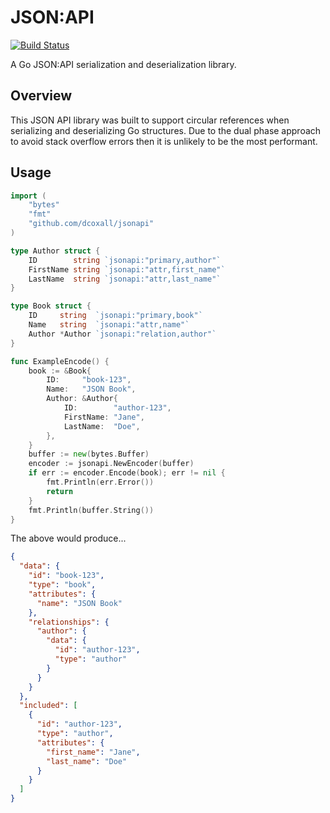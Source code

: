 JSON:API
========

[![Build Status](https://travis-ci.org/dcoxall/jsonapi.svg?branch=dev)](https://travis-ci.org/dcoxall/jsonapi)

A Go JSON:API serialization and deserialization library.

Overview
--------

This JSON API library was built to support circular references when serializing
and deserializing Go structures. Due to the dual phase approach to avoid stack
overflow errors then it is unlikely to be the most performant.

Usage
-----

```go
import (
    "bytes"
    "fmt"
    "github.com/dcoxall/jsonapi"
)

type Author struct {
    ID        string `jsonapi:"primary,author"`
    FirstName string `jsonapi:"attr,first_name"`
    LastName  string `jsonapi:"attr,last_name"`
}

type Book struct {
    ID     string  `jsonapi:"primary,book"`
    Name   string  `jsonapi:"attr,name"`
    Author *Author `jsonapi:"relation,author"`
}

func ExampleEncode() {
    book := &Book{
        ID:     "book-123",
        Name:   "JSON Book",
        Author: &Author{
            ID:        "author-123",
            FirstName: "Jane",
            LastName:  "Doe",
        },
    }
    buffer := new(bytes.Buffer)
    encoder := jsonapi.NewEncoder(buffer)
    if err := encoder.Encode(book); err != nil {
        fmt.Println(err.Error())
        return
    }
    fmt.Println(buffer.String())
}
```

The above would produce...

```json
{
  "data": {
    "id": "book-123",
    "type": "book",
    "attributes": {
      "name": "JSON Book"
    },
    "relationships": {
      "author": {
        "data": {
          "id": "author-123",
          "type": "author"
        }
      }
    }
  },
  "included": [
    {
      "id": "author-123",
      "type": "author",
      "attributes": {
        "first_name": "Jane",
        "last_name": "Doe"
      }
    }
  ]
}
```
